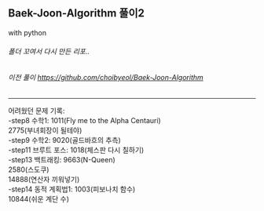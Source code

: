 ## Baek-Joon-Algorithm 풀이2
with python   
###### 폴더 꼬여서 다시 만든 리포..   
###### 이전 풀이 https://github.com/choibyeol/Baek-Joon-Algorithm   
----
어려웠던 문제 기록:   
-step8 수학1: 1011(Fly me to the Alpha Centauri)     
2775(부녀회장이 될테야)  
-step9 수학2: 9020(골드바흐의 추측)    
-step11 브루트 포스: 1018(체스판 다시 칠하기)   
-step13 백트래킹: 9663(N-Queen)   
2580(스도쿠)    
14888(연산자 끼워넣기)   
-step14 동적 계획법1: 1003(피보나치 함수)    
10844(쉬운 계단 수)

